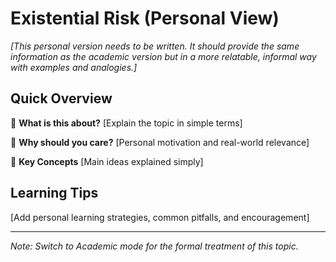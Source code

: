 # Existential Risk (Personal View)

<!-- This is the personal/informal version of existential-risk@existential-risk-subtopic -->

*[This personal version needs to be written. It should provide the same information as the academic version but in a more relatable, informal way with examples and analogies.]*

## Quick Overview

🎯 **What is this about?**
[Explain the topic in simple terms]

💭 **Why should you care?**
[Personal motivation and real-world relevance]

🔑 **Key Concepts**
[Main ideas explained simply]

## Learning Tips

[Add personal learning strategies, common pitfalls, and encouragement]

---

*Note: Switch to Academic mode for the formal treatment of this topic.*
